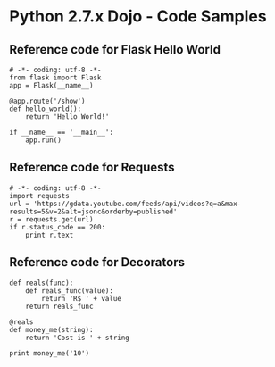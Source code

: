 # Python 2.7.x Dojo - Code Samples

## Reference code for Flask Hello World

    # -*- coding: utf-8 -*-
    from flask import Flask
    app = Flask(__name__)
    
    @app.route('/show')
    def hello_world():
        return 'Hello World!'
    
    if __name__ == '__main__':
        app.run()

## Reference code for Requests

    # -*- coding: utf-8 -*-
    import requests
    url = 'https://gdata.youtube.com/feeds/api/videos?q=a&max-results=5&v=2&alt=jsonc&orderby=published'
    r = requests.get(url)
    if r.status_code == 200:
        print r.text

## Reference code for Decorators

    def reals(func):
        def reals_func(value):
            return 'R$ ' + value
        return reals_func
    
    @reals
    def money_me(string):
        return 'Cost is ' + string
    
    print money_me('10')
